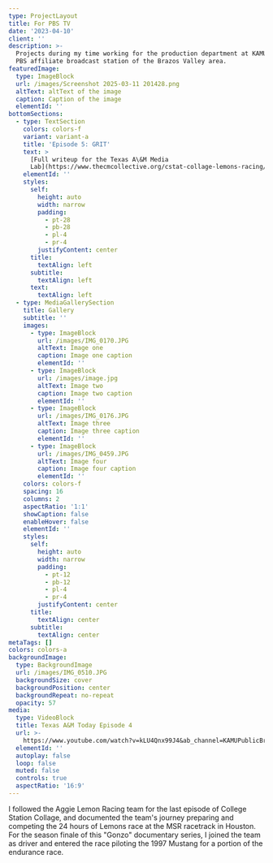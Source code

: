 ```yaml
---
type: ProjectLayout
title: For PBS TV
date: '2023-04-10'
client: ''
description: >-
  Projects during my time working for the production department at KAMU-TV, a
  PBS affiliate broadcast station of the Brazos Valley area.
featuredImage:
  type: ImageBlock
  url: /images/Screenshot 2025-03-11 201428.png
  altText: altText of the image
  caption: Caption of the image
  elementId: ''
bottomSections:
  - type: TextSection
    colors: colors-f
    variant: variant-a
    title: 'Episode 5: GRIT'
    text: >
      [Full writeup for the Texas A\&M Media
      Lab](https://www.thecmcollective.org/cstat-collage-lemons-racing/)
    elementId: ''
    styles:
      self:
        height: auto
        width: narrow
        padding:
          - pt-28
          - pb-28
          - pl-4
          - pr-4
        justifyContent: center
      title:
        textAlign: left
      subtitle:
        textAlign: left
      text:
        textAlign: left
  - type: MediaGallerySection
    title: Gallery
    subtitle: ''
    images:
      - type: ImageBlock
        url: /images/IMG_0170.JPG
        altText: Image one
        caption: Image one caption
        elementId: ''
      - type: ImageBlock
        url: /images/image.jpg
        altText: Image two
        caption: Image two caption
        elementId: ''
      - type: ImageBlock
        url: /images/IMG_0176.JPG
        altText: Image three
        caption: Image three caption
        elementId: ''
      - type: ImageBlock
        url: /images/IMG_0459.JPG
        altText: Image four
        caption: Image four caption
        elementId: ''
    colors: colors-f
    spacing: 16
    columns: 2
    aspectRatio: '1:1'
    showCaption: false
    enableHover: false
    elementId: ''
    styles:
      self:
        height: auto
        width: narrow
        padding:
          - pt-12
          - pb-12
          - pl-4
          - pr-4
        justifyContent: center
      title:
        textAlign: center
      subtitle:
        textAlign: center
metaTags: []
colors: colors-a
backgroundImage:
  type: BackgroundImage
  url: /images/IMG_0510.JPG
  backgroundSize: cover
  backgroundPosition: center
  backgroundRepeat: no-repeat
  opacity: 57
media:
  type: VideoBlock
  title: Texas A&M Today Episode 4
  url: >-
    https://www.youtube.com/watch?v=kLU4Qnx99J4&ab_channel=KAMUPublicBroadcasting
  elementId: ''
  autoplay: false
  loop: false
  muted: false
  controls: true
  aspectRatio: '16:9'
---
```

I followed the Aggie Lemon Racing team for the last episode of College Station Collage, and documented the team's journey preparing and competing the 24 hours of Lemons race at the MSR racetrack in Houston. For the season finale of this "Gonzo" documentary series, I joined the team as driver and entered the race piloting the 1997 Mustang for a portion of the endurance race.
